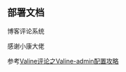 ## 部署文档

博客评论系统

感谢小康大佬

参考[Valine评论之Valine-admin配置攻略](https://www.antmoe.com/posts/2380732b/index.html)